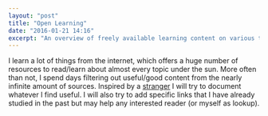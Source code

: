```yaml
---
layout: "post"
title: "Open Learning"
date: "2016-01-21 14:16"
excerpt: "An overview of freely available learning content on various topics (though mainly machine learning)."
---
```


I learn a lot of things from the internet, which offers a huge number of resources to read/learn about almost every topic under the sun.
More often than not, I spend days filtering out useful/good content from the nearly infinite amount of sources.
Inspired by a [stranger](https://kratzert.github.io/openlearning) I will try to document whatever I find useful.
I will also try to add specific links that I have already studied in the past but may help any interested reader (or myself as lookup).

